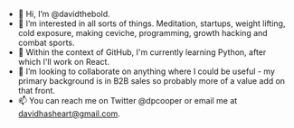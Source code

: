 - 👋 Hi, I’m @davidthebold. 
- 👀 I’m interested in all sorts of things. Meditation, startups, weight lifting, cold exposure, making ceviche, programming, growth hacking and combat sports.
- 🌱 Within the context of GitHub, I'm currently learning Python, after which I'll work on React. 
- 💞️ I’m looking to collaborate on anything where I could be useful - my primary background is in B2B sales so probably more of a value add on that front. 
- 📫 You can reach me on Twitter @dpcooper or email me at davidhasheart@gmail.com. 

<!---
davidthebold/davidthebold is a ✨ special ✨ repository because its `README.md` (this file) appears on your GitHub profile.
You can click the Preview link to take a look at your changes.
--->
